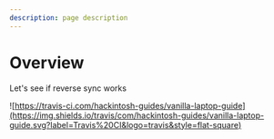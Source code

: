 ```yaml
---
description: page description
---
```


# Overview

Let's see if reverse sync works

![https://travis-ci.com/hackintosh-guides/vanilla-laptop-guide](https://img.shields.io/travis/com/hackintosh-guides/vanilla-laptop-guide.svg?label=Travis%20CI&logo=travis&style=flat-square)
